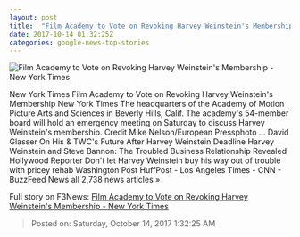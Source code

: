 ```yaml
---
layout: post
title:  "Film Academy to Vote on Revoking Harvey Weinstein's Membership - New York Times"
date: 2017-10-14 01:32:25Z
categories: google-news-top-stories
---
```


![Film Academy to Vote on Revoking Harvey Weinstein's Membership - New York Times](https://static01.nyt.com/images/2017/10/14/us/14academy1/14academy1-facebookJumbo-v4.jpg)

New York Times Film Academy to Vote on Revoking Harvey Weinstein's Membership New York Times The headquarters of the Academy of Motion Picture Arts and Sciences in Beverly Hills, Calif. The academy's 54-member board will hold an emergency meeting on Saturday to discuss Harvey Weinstein's membership. Credit Mike Nelson/European Pressphoto ... David Glasser On His & TWC's Future After Harvey Weinstein Deadline Harvey Weinstein and Steve Bannon: The Troubled Business Relationship Revealed Hollywood Reporter Don't let Harvey Weinstein buy his way out of trouble with pricey rehab Washington Post HuffPost - Los Angeles Times - CNN - BuzzFeed News all 2,738 news articles »


Full story on F3News: [Film Academy to Vote on Revoking Harvey Weinstein's Membership - New York Times](http://www.f3nws.com/n/FTH3DJ)

> Posted on: Saturday, October 14, 2017 1:32:25 AM
